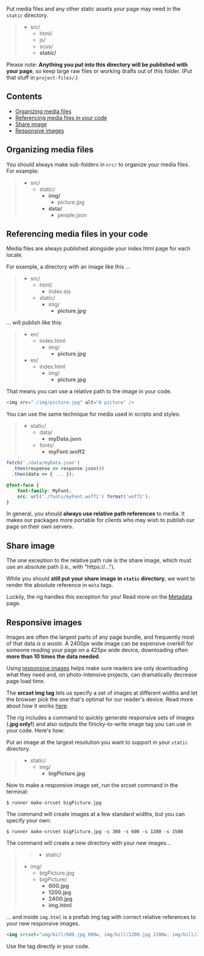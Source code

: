 Put media files and any other static assets your page may need in the `static` directory.

> - src/
>    - html/
>    - js/
>    - scss/
>    - **static/**

Please note: **Anything you put into this directory will be published with your page**, so keep large raw files or working drafts out of this folder. (Put that stuff in `project-files/`.)


## Contents

- [Organizing media files](#Organizing-media-files)
- [Referencing media files in your code](#Referencing-media-files-in-your-code)
- [Share image](#Share-image)
- [Responsive images](#Responsive-images)

## Organizing media files

You should always make sub-folders in `src/` to organize your media files. For example:

> - src/
>    - static/
>      - **img/**
>        - picture.jpg
>      - **data/**
>         - people.json


## Referencing media files in your code

Media files are always published alongside your index.html page for each locale.

For example, a directory with an image like this ...

> - src/
>   - html/
>     - index.ejs
>   - static/
>     - img/
>       - **picture.jpg**

... will publish like this:


> - en/
>   - index.html
>     - img/
>       - **picture.jpg**
> - es/
>   - index.html
>     - img/
>       - **picture.jpg**

That means you can use a relative path to the image in your code.

```javascript
<img src="./img/picture.jpg" alt="A picture" />
```

You can use the same technique for media used in scripts and styles:

> - static/
>   - data/
>     - **myData.json**
>   - fonts/
>     - **myFont.woff2**

```javascript
fetch('./data/myData.json')
  .then(response => response.json())
  .then(data => { ... });
```

```scss
@font-face {
	font-family: MyFont;
	src: url('./fonts/myFont.woff2') format('woff2');
}
```

In general, you should **always use relative path references** to media. It makes our packages more portable for clients who may wish to publish our page on their own servers.

## Share image

The one exception to the relative path rule is the share image, which must use an absolute path (i.e., with "https://...").

While you should **still put your share image in `static` directory**, we want to render the absolute reference in `meta` tags.

Luckily, the rig handles this exception for you! Read more on the [Metadata](../metadata) page.

## Responsive images

Images are often the largest parts of any page bundle, and frequently most of that data *is a waste*. A 2400px wide image can be expensive overkill for someone reading your page on a 425px wide device, downloading often **more than 10 times the data needed**.

Using [responsive images](https://developer.mozilla.org/en-US/docs/Learn/HTML/Multimedia_and_embedding/Responsive_images) helps make sure readers are only downloading what they need and, on photo-intensive projects, can dramatically decrease page load time.

The **srcset img tag** lets us specify a set of images at different widths and let the browser pick the one that's optimal for our reader's device. Read more about how it works [here](https://developer.mozilla.org/en-US/docs/Learn/HTML/Multimedia_and_embedding/Responsive_images#How_do_you_create_responsive_images).

The rig includes a command to quickly generate responsive sets of images (**.jpg only!**) and also outputs the finicky-to-write image tag you can use in your code. Here's how:


Put an image at the largest resolution you want to support in your `static` directory.

> - static/
>   - img/
>     - **bigPicture.jpg**

Now to make a responsive image set, run the srcset command in the terminal:

```
$ runner make-srcset bigPicture.jpg
```

The command will create images at a few standard widths, but you can specify your own:

```
$ runner make-srcset bigPicture.jpg -s 300 -s 600 -s 1200 -s 1500
```

The command will create a new directory with your new images...

> > - static/
>   - img/
>     - bigPicture.jpg
>     - bigPicture/
>       - **600.jpg**
>       - **1200.jpg**
>       - **2400.jpg**
>       - **img.html**

... and inside `img.html` is a prefab img tag with correct relative references to your new responsive images.

```html
<img srcset="img/bill/600.jpg 600w, img/bill/1200.jpg 1200w, img/bill/2400.jpg 2400w" src="img/bill/2400.jpg" alt="WRITE ME">
```

Use the tag directly in your code.
